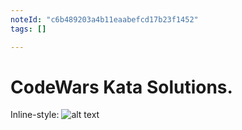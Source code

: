```yaml
---
noteId: "c6b489203a4b11eaabefcd17b23f1452"
tags: []

---
```


# CodeWars Kata Solutions.

Inline-style: 
![alt text](https://www.codewars.com/users/echokid/badges/large "Logo Title Text 1")